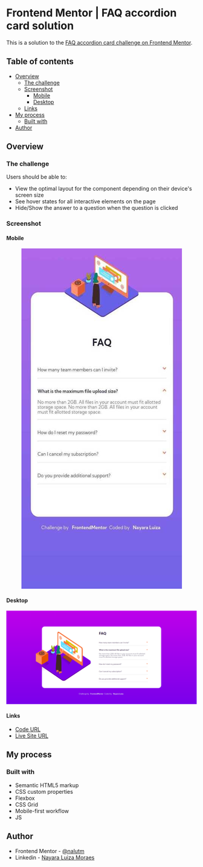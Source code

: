 # Frontend Mentor | FAQ accordion card solution

This is a solution to the [FAQ accordion card challenge on Frontend Mentor](https://www.frontendmentor.io/challenges/faq-accordion-card-XlyjD0Oam).  

## Table of contents

- [Overview](#overview)
  - [The challenge](#the-challenge)
  - [Screenshot](#screenshot)
    - [Mobile](#mobile)
    - [Desktop](#desktop)
  - [Links](#links)
- [My process](#my-process)
  - [Built with](#built-with)
- [Author](#author)

## Overview

### The challenge

Users should be able to:

- View the optimal layout for the component depending on their device's screen size
- See hover states for all interactive elements on the page
- Hide/Show the answer to a question when the question is clicked

### Screenshot

#### Mobile
<div align="center">
  <img src="./docs/screenshot-mobile.jpg" alt="Screenshot solution design mobile">
</div>

#### Desktop
![Screenshot solution design desktop](./docs/screenshot-desktop.png)

#### Links

- [Code URL](https://github.com/nalutm/frontend-mentor-challenge/tree/main/faq-accordion-card)
- [Live Site URL](http://127.0.0.1:5501/faq-accordion-card/)


## My process

### Built with

- Semantic HTML5 markup
- CSS custom properties
- Flexbox
- CSS Grid
- Mobile-first workflow
- JS 

## Author

- Frontend Mentor - [@nalutm](https://www.frontendmentor.io/profile/nalutm)
- Linkedin - [Nayara Luiza Moraes](https://www.linkedin.com/in/nayara-luiza-moraes-9a9382b5/)


